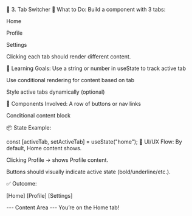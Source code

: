 📑 3. Tab Switcher
🧠 What to Do:
Build a component with 3 tabs:

Home

Profile

Settings

Clicking each tab should render different content.

🎯 Learning Goals:
Use a string or number in useState to track active tab

Use conditional rendering for content based on tab

Style active tabs dynamically (optional)

🧱 Components Involved:
A row of buttons or nav links

Conditional content block

📦 State Example:

const [activeTab, setActiveTab] = useState("home");
🧩 UI/UX Flow:
By default, Home content shows.

Clicking Profile → shows Profile content.

Buttons should visually indicate active state (bold/underline/etc.).

✅ Outcome:

[Home] [Profile] [Settings]

--- Content Area ---
You’re on the Home tab!